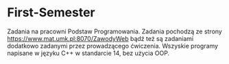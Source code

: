 # First-Semester
Zadania na pracowni Podstaw Programowania. 
Zadania pochodzą ze strony https://www.mat.umk.pl:8070/ZawodyWeb bądź też są zadaniami dodatkowo zadanymi przez prowadzącego ćwiczenia.
Wszyskie programy napisane w języku C++ w standarcie 14, bez użycia OOP.

